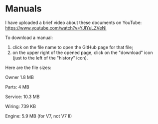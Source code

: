 # Manuals
I have uploaded a brief video about these documents on YouTube: https://www.youtube.com/watch?v=YJlYuLZVeNI

To download a manual:

1. click on the file name to open the GitHub page for that file;
2. on the upper right of the opened page, click on the "download" icon (just to the left of the "history" icon).

Here are the file sizes:

Owner 1.8 MB

Parts: 4 MB

Service: 10.3 MB

Wiring: 739 KB

Engine: 5.9 MB (for V7, not V7 II)


